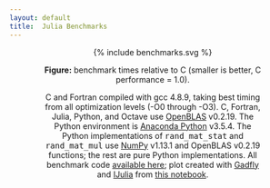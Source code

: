 ```yaml
---
layout: default
title:  Julia Benchmarks
---
```


<center>
<div class="figure" style="align: center; width: 77%">
{% include benchmarks.svg %}
<p class="caption"><b>Figure:</b>
benchmark times relative to C (smaller is better, C performance = 1.0).
</p>
<p class="note">
C and Fortran compiled with gcc 4.8.9, taking best timing from all optimization levels (-O0 through -O3).
C, Fortran, Julia, Python, and Octave use <a href="https://github.com/xianyi/OpenBLAS">OpenBLAS</a> v0.2.19.
The Python environment is <a href="https://anaconda.org/anaconda/python">Anaconda Python</a> v3.5.4.
The Python implementations of <tt>rand_mat_stat</tt> and <tt>rand_mat_mul</tt> use <a href="http://www.numpy.org/">NumPy</a> v1.13.1 and OpenBLAS v0.2.19 functions; the rest are pure Python implementations. All benchmark code <a href="https://github.com/JuliaLang/julia/tree/master/test/perf/micro">available here</a>; plot created with 
<a href="https://github.com/dcjones/Gadfly.jl">Gadfly</a> and 
<a href="https://github.com/JuliaLang/IJulia.jl">IJulia</a> from 
<a href="http://nbviewer.ipython.org/url/julialang.org/benchmarks.ipynb">this notebook</a>.
</p>
</div>
</center>
